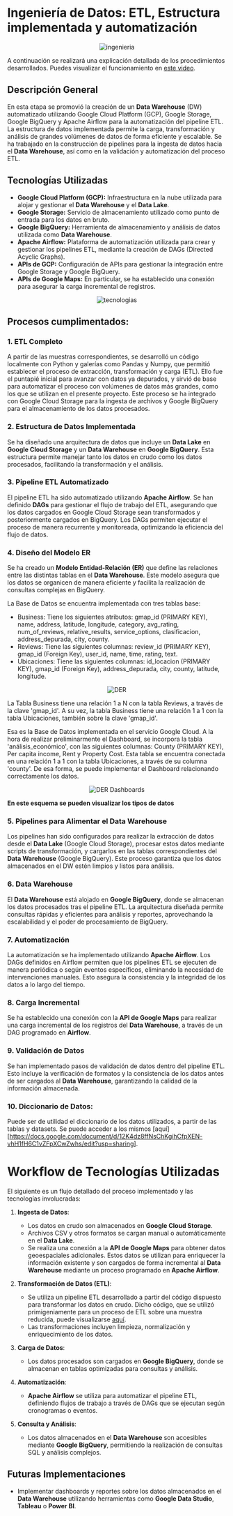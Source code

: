# Ingeniería de Datos: ETL, Estructura implementada y automatización


<p align="center">
  <img src="/IMG/ingenieria-datos.jpg" alt="ingenieria" />
</p>

A continuación se realizará una explicación detallada de los procedimientos desarrollados. Puedes visualizar el funcionamiento en [este video](https://www.youtube.com/watch?v=tu_video_id).

## Descripción General
En esta etapa se promovió la creación de un **Data Warehouse** (DW) automatizado utilizando Google Cloud Platform (GCP), Google Storage, Google BigQuery y Apache Airflow para la automatización del pipeline ETL. La estructura de datos implementada permite la carga, transformación y análisis de grandes volúmenes de datos de forma eficiente y escalable. Se ha trabajado en la construcción de pipelines para la ingesta de datos hacia el **Data Warehouse**, así como en la validación y automatización del proceso ETL.

## Tecnologías Utilizadas
- **Google Cloud Platform (GCP):** Infraestructura en la nube utilizada para alojar y gestionar el **Data Warehouse** y el **Data Lake**.
- **Google Storage:** Servicio de almacenamiento utilizado como punto de entrada para los datos en bruto.
- **Google BigQuery:** Herramienta de almacenamiento y análisis de datos utilizada como **Data Warehouse**.
- **Apache Airflow:** Plataforma de automatización utilizada para crear y gestionar los pipelines ETL, mediante la creación de DAGs (Directed Acyclic Graphs).
- **APIs de GCP:** Configuración de APIs para gestionar la integración entre Google Storage y Google BigQuery.
- **APIs de Google Maps:** En particular, se ha establecido una conexión para asegurar la carga incremental de registros.

<p align="center">
  <img src="/IMG/tecnologias-ingenieria.jpeg" alt="tecnologias" />
</p>

## Procesos cumplimentados:

### 1. ETL Completo
A partir de las muestras correspondientes, se desarrolló un código localmente con Python y galerías como Pandas y Numpy, que permitió establecer el proceso de extracción, transformación y carga (ETL). Ello fue el puntapié inicial para avanzar con datos ya depurados, y sirvió de base para automatizar el proceso con volúmenes de datos más grandes, como los que se utilizan en el presente proyecto.
Este proceso se ha integrado con Google Cloud Storage para la ingesta de archivos y Google BigQuery para el almacenamiento de los datos procesados.

### 2. Estructura de Datos Implementada
Se ha diseñado una arquitectura de datos que incluye un **Data Lake** en **Google Cloud Storage** y un **Data Warehouse** en **Google BigQuery**. Esta estructura permite manejar tanto los datos en crudo como los datos procesados, facilitando la transformación y el análisis.

### 3. Pipeline ETL Automatizado
El pipeline ETL ha sido automatizado utilizando **Apache Airflow**. Se han definido **DAGs** para gestionar el flujo de trabajo del ETL, asegurando que los datos cargados en Google Cloud Storage sean transformados y posteriormente cargados en BigQuery. Los DAGs permiten ejecutar el proceso de manera recurrente y monitoreada, optimizando la eficiencia del flujo de datos.

### 4. Diseño del Modelo ER
Se ha creado un **Modelo Entidad-Relación (ER)** que define las relaciones entre las distintas tablas en el **Data Warehouse**. Este modelo asegura que los datos se organicen de manera eficiente y facilita la realización de consultas complejas en BigQuery.

La Base de Datos se encuentra implementada con tres tablas base:
- Business:
Tiene los siguientes atributos: gmap_id (PRIMARY KEY), name, address, latitude, longitude, category, avg_rating, num_of_reviews, relative_results, service_options, clasificacion, address_depurada, city, county.
- Reviews:
Tiene las siguientes columnas: review_id (PRIMARY KEY), gmap_id (Foreign Key), user_id, name, time, rating, text.
- Ubicaciones:
Tiene las siguientes columnas: id_locacion (PRIMARY KEY), gmap_id (Foreign Key), address_depurada, city, county, latitude, longitude.

<p align="center">
  <img src="/IMG/DER/DER.jpeg" alt="DER" />
</p>

La Tabla Business tiene una relación 1 a N con la tabla Reviews, a través de la clave 'gmap_id'. A su vez, la tabla Business tiene una relación 1 a 1 con la tabla Ubicaciones, también sobre la clave 'gmap_id'.

Esa es la Base de Datos implementada en el servicio Google Cloud.
A la hora de realizar preliminarmente el Dashboard, se incorpora la tabla 'análisis_económico', con las siguientes columnas: County (PRIMARY KEY), Per capita income, Rent y Property Cost.
Esta tabla se encuentra conectada en una relación 1 a 1 con la tabla Ubicaciones, a través de su columna 'county'. De esa forma, se puede implementar el Dashboard relacionando correctamente los datos.

<p align="center">
  <img src="/IMG/DER/DER_final.jpeg" alt="DER Dashboards" />
</p>

**En este esquema se pueden visualizar los tipos de datos**


### 5. Pipelines para Alimentar el Data Warehouse
Los pipelines han sido configurados para realizar la extracción de datos desde el **Data Lake** (Google Cloud Storage), procesar estos datos mediante scripts de transformación, y cargarlos en las tablas correspondientes del **Data Warehouse** (Google BigQuery). Este proceso garantiza que los datos almacenados en el DW estén limpios y listos para análisis.

### 6. Data Warehouse
El **Data Warehouse** está alojado en **Google BigQuery**, donde se almacenan los datos procesados tras el pipeline ETL. La arquitectura diseñada permite consultas rápidas y eficientes para análisis y reportes, aprovechando la escalabilidad y el poder de procesamiento de BigQuery.

### 7. Automatización
La automatización se ha implementado utilizando **Apache Airflow**. Los DAGs definidos en Airflow permiten que los pipelines ETL se ejecuten de manera periódica o según eventos específicos, eliminando la necesidad de intervenciones manuales. Esto asegura la consistencia y la integridad de los datos a lo largo del tiempo.

### 8. Carga Incremental
Se ha establecido una conexión con la **API de Google Maps** para realizar una carga incremental de los registros del **Data Warehouse**, a través de un DAG programado en **Airflow**.

### 9. Validación de Datos
Se han implementado pasos de validación de datos dentro del pipeline ETL. Esto incluye la verificación de formatos y la consistencia de los datos antes de ser cargados al **Data Warehouse**, garantizando la calidad de la información almacenada.

### 10. Diccionario de Datos:
Puede ser de utilidad el diccionario de los datos utilizados, a partir de las tablas y datasets.
Se puede acceder a los mismos [aquí][https://docs.google.com/document/d/12K4dz8ffNsChKgihCfpXEN-vhH1fH6C1vZFpXCwZwhs/edit?usp=sharing].



# Workflow de Tecnologías Utilizadas
El siguiente es un flujo detallado del proceso implementado y las tecnologías involucradas:

1. **Ingesta de Datos**:
   - Los datos en crudo son almacenados en **Google Cloud Storage**.
   - Archivos CSV y otros formatos se cargan manual o automáticamente en el **Data Lake**.
   - Se realiza una conexión a la **API de Google Maps** para obtener datos geoespaciales adicionales. Estos datos se utilizan para enriquecer la información existente y son cargados de forma incremental al **Data Warehouse** mediante un proceso programado en **Apache Airflow**.

2. **Transformación de Datos (ETL)**:
   - Se utiliza un pipeline ETL desarrollado a partir del código dispuesto para transformar los datos en crudo. Dicho código, que se utilizó primigeniamente para un proceso de ETL sobre una muestra reducida, puede visualizarse [aquí](/Data%20Engineering/ETL/ETL_Google).
   - Las transformaciones incluyen limpieza, normalización y enriquecimiento de los datos.

3. **Carga de Datos**:
   - Los datos procesados son cargados en **Google BigQuery**, donde se almacenan en tablas optimizadas para consultas y análisis.

4. **Automatización**:
   - **Apache Airflow** se utiliza para automatizar el pipeline ETL, definiendo flujos de trabajo a través de DAGs que se ejecutan según cronogramas o eventos.

5. **Consulta y Análisis**:
   - Los datos almacenados en el **Data Warehouse** son accesibles mediante **Google BigQuery**, permitiendo la realización de consultas SQL y análisis complejos.

## Futuras Implementaciones
- Implementar dashboards y reportes sobre los datos almacenados en el **Data Warehouse** utilizando herramientas como **Google Data Studio**, **Tableau** o **Power BI**.